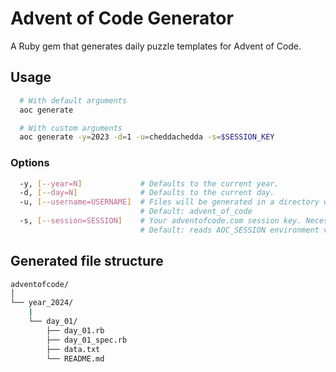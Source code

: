 # Advent of Code Generator

A Ruby gem that generates daily puzzle templates for Advent of Code.

## Usage

```sh
  # With default arguments
  aoc generate

  # With custom arguments
  aoc generate -y=2023 -d=1 -u=cheddachedda -s=$SESSION_KEY
```

### Options

```sh
  -y, [--year=N]             # Defaults to the current year.
  -d, [--day=N]              # Defaults to the current day.
  -u, [--username=USERNAME]  # Files will be generated in a directory with this name. Useful for multi-user repos.
                             # Default: advent_of_code
  -s, [--session=SESSION]    # Your adventofcode.com session key. Necessary for scraping data files and specs for part two.
                             # Default: reads AOC_SESSION environment variable if it exists.
```

## Generated file structure

```sh
adventofcode/
│
└── year_2024/
    |
    └── day_01/
        ├── day_01.rb
        ├── day_01_spec.rb
        ├── data.txt
        └── README.md
```
